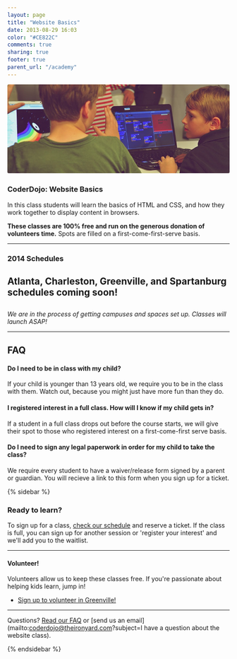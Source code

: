 ```yaml
---
layout: page
title: "Website Basics"
date: 2013-08-29 16:03
color: "#CE822C"
comments: true
sharing: true
footer: true
parent_url: "/academy"
---
```


<img src="/images/education/coderdojo/coderdojo-scratch-kids.jpg" style="border-radius: 3px;">

### CoderDojo: Website Basics

In this class students will learn the basics of HTML and CSS, and how they work together to display content in browsers. 

**These classes are 100% free and run on the generous donation of volunteers time.** Spots are filled on a first-come-first-serve basis. 

---
<a id="schedule"></a>
### 2014 Schedules

<h4 style="font-size:21px;">Atlanta, Charleston, Greenville, and Spartanburg schedules coming soon!</h4>

*We are in the process of getting campuses and spaces set up. Classes will launch ASAP!*

---
<a id="faq"></a>
## FAQ

#### Do I need to be in class with my child?

If your child is younger than 13 years old, we require you to be in the class with them. Watch out, because you might just have more fun than they do. 

#### I registered interest in a full class. How will I know if my child gets in?

If a student in a full class drops out before the course starts, we will give their spot to those who registered interest on a first-come-first serve basis. 

#### Do I need to sign any legal paperwork in order for my child to take the class? 

We require every student to have a waiver/release form signed by a parent or guardian. You will recieve a link to this form when you sign up for a ticket. 

{% sidebar %}

### Ready to learn?

To sign up for a class, [check our schedule](#schedule) and reserve a ticket. If the class is full, you can sign up for another session or 'register your interest' and we'll add you to the waitlist. 

---
#### Volunteer!

Volunteers allow us to keep these classes free. If you're passionate about helping kids learn, jump in!

<ul>
  <li><a href="http://eepurl.com/DWo8v"> Sign up to volunteer in Greenville!</a></li>
</ul>

---


Questions? [Read our FAQ](#faq) or [send us an email](mailto:coderdojo@theironyard.com?subject=I have a question about the website class).

{% endsidebar %}

